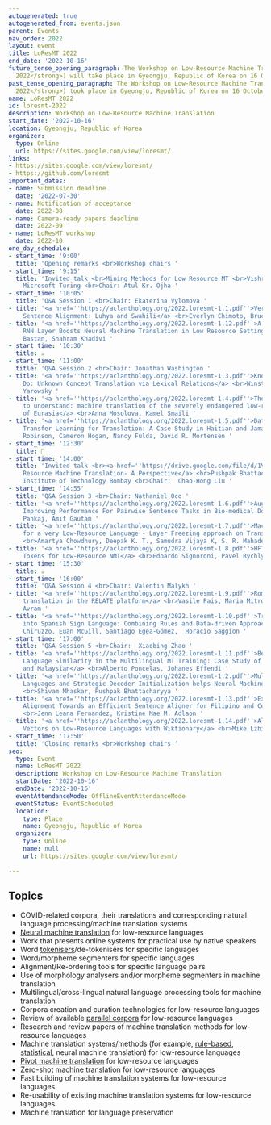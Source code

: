 ```yaml
---
autogenerated: true
autogenerated_from: events.json
parent: Events
nav_order: 2022
layout: event
title: LoResMT 2022
end_date: '2022-10-16'
future_tense_opening_paragraph: The Workshop on Low-Resource Machine Translation (<strong>LoResMT
  2022</strong>) will take place in Gyeongju, Republic of Korea on 16 October, 2022.
past_tense_opening_paragraph: The Workshop on Low-Resource Machine Translation (<strong>LoResMT
  2022</strong>) took place in Gyeongju, Republic of Korea on 16 October, 2022.
name: LoResMT 2022
id: loresmt-2022
description: Workshop on Low-Resource Machine Translation
start_date: '2022-10-16'
location: Gyeongju, Republic of Korea
organizer:
  type: Online
  url: https://sites.google.com/view/loresmt/
links:
- https://sites.google.com/view/loresmt/
- https://github.com/loresmt
important_dates:
- name: Submission deadline
  date: '2022-07-30'
- name: Notification of acceptance
  date: 2022-08
- name: Camera-ready papers deadline
  date: 2022-09
- name: LoResMT workshop
  date: 2022-10
one_day_schedule:
- start_time: '9:00'
  title: 'Opening remarks <br>Workshop chairs '
- start_time: '9:15'
  title: 'Invited talk <br>Mining Methods for Low Resource MT <br>Vishrav Chaudhary,
    Microsoft Turing <br>Chair: Atul Kr. Ojha '
- start_time: '10:05'
  title: 'Q&A Session 1 <br>Chair: Ekaterina Vylomova '
- title: '<a href=''https://aclanthology.org/2022.loresmt-1.1.pdf''>Very Low Resource
    Sentence Alignment: Luhya and Swahili</a> <br>Everlyn Chimoto, Bruce Bassett '
- title: '<a href=''https://aclanthology.org/2022.loresmt-1.12.pdf''>A Preordered
    RNN Layer Boosts Neural Machine Translation in Low Resource Settings</a> <br>Mohaddeseh
    Bastan, Shahram Khadivi '
- start_time: '10:30'
  title: ☕️
- start_time: '11:00'
  title: 'Q&A Session 2 <br>Chair: Jonathan Washington '
- title: '<a href=''https://aclanthology.org/2022.loresmt-1.3.pdf''>Known Words Will
    Do: Unknown Concept Translation via Lexical Relations</a> <br>Winston Wu, David
    Yarowsky '
- title: '<a href=''https://aclanthology.org/2022.loresmt-1.4.pdf''>The only chance
    to understand: machine translation of the severely endangered low-resource languages
    of Eurasia</a> <br>Anna Mosolova, Kamel Smaili '
- title: '<a href=''https://aclanthology.org/2022.loresmt-1.5.pdf''>Data-adaptive
    Transfer Learning for Translation: A Case Study in Haitian and Jamaican</a> <br>Nathaniel
    Robinson, Cameron Hogan, Nancy Fulda, David R. Mortensen '
- start_time: '12:30'
  title: 🍴
- start_time: '14:00'
  title: 'Invited talk <br><a href=''https://drive.google.com/file/d/1V3C2hqtH01f4Yxsvit0RCQSANflz8pY7/view''>Low
    Resource Machine Translation- A Perspective</a> <br>Pushpak Bhattacharyya, Indian
    Institute of Technology Bombay <br>Chair:  Chao-Hong Liu '
- start_time: '14:55'
  title: 'Q&A Session 3 <br>Chair: Nathaniel Oco '
- title: '<a href=''https://aclanthology.org/2022.loresmt-1.6.pdf''>Augmented Bio-SBERT:
    Improving Performance For Pairwise Sentence Tasks in Bio-medical Domain</a> <br>Sonam
    Pankaj, Amit Gautam '
- title: '<a href=''https://aclanthology.org/2022.loresmt-1.7.pdf''>Machine Translation
    for a very Low-Resource Language - Layer Freezing approach on Transfer Learning</a>
    <br>Amartya Chowdhury, Deepak K. T., Samudra Vijaya K, S. R. Mahadeva Prasanna '
- title: '<a href=''https://aclanthology.org/2022.loresmt-1.8.pdf''>HFT: High Frequency
    Tokens for Low-Resource NMT</a> <br>Edoardo Signoroni, Pavel Rychlý '
- start_time: '15:30'
  title: ☕️
- start_time: '16:00'
  title: 'Q&A Session 4 <br>Chair: Valentin Malykh '
- title: '<a href=''https://aclanthology.org/2022.loresmt-1.9.pdf''>Romanian language
    translation in the RELATE platform</a> <br>Vasile Pais, Maria Mitrofan, Andrei-Marius
    Avram '
- title: '<a href=''https://aclanthology.org/2022.loresmt-1.10.pdf''>Translating Spanish
    into Spanish Sign Language: Combining Rules and Data-driven Approaches</a> <br>Luis
    Chiruzzo, Euan McGill, Santiago Egea-Gómez,  Horacio Saggion '
- start_time: '17:00'
  title: 'Q&A Session 5 <br>Chair:  Xiaobing Zhao '
- title: '<a href=''https://aclanthology.org/2022.loresmt-1.11.pdf''>Benefiting from
    Language Similarity in the Multilingual MT Training: Case Study of Indonesian
    and Malaysian</a> <br>Alberto Poncelas, Johanes Effendi '
- title: '<a href=''https://aclanthology.org/2022.loresmt-1.2.pdf''>Multiple Pivot
    Languages and Strategic Decoder Initialization helps Neural Machine Translation</a>
    <br>Shivam Mhaskar, Pushpak Bhattacharyya '
- title: '<a href=''https://aclanthology.org/2022.loresmt-1.13.pdf''>Exploring Word
    Alignment Towards an Efficient Sentence Aligner for Filipino and Cebuano Languages</a>
    <br>Jenn Leana Fernandez, Kristine Mae M. Adlaon '
- title: '<a href=''https://aclanthology.org/2022.loresmt-1.14.pdf''>Aligning Word
    Vectors on Low-Resource Languages with Wiktionary</a> <br>Mike Lzbicki '
- start_time: '17:50'
  title: 'Closing remarks <br>Workshop chairs '
seo:
  type: Event
  name: LoResMT 2022
  description: Workshop on Low-Resource Machine Translation
  startDate: '2022-10-16'
  endDate: '2022-10-16'
  eventAttendanceMode: OfflineEventAttendanceMode
  eventStatus: EventScheduled
  location:
    type: Place
    name: Gyeongju, Republic of Korea
  organizer:
    type: Online
    name: null
    url: https://sites.google.com/view/loresmt/

---
```

## Topics

- COVID-related corpora, their translations and corresponding natural language processing/machine translation systems
- [Neural machine translation](/neural-machine-translation) for low-resource languages
- Work that presents online systems for practical use by native speakers
- Word [tokenisers](/tokenisation)/de-tokenisers for specific languages
- Word/morpheme segmenters for specific languages
- Alignment/Re-ordering tools for specific language pairs
- Use of morphology analysers and/or morpheme segmenters in machine translation
- Multilingual/cross-lingual natural language processing tools for machine translation
- Corpora creation and curation technologies for low-resource languages
- Review of available [parallel corpora](/parallel-data) for low-resource languages
- Research and review papers of machine translation methods for low-resource languages
- Machine translation systems/methods (for example, [rule-based](/rule-based-machine-translation), [statistical](/statistical-machine-translation), neural machine translation) for low-resource languages
- [Pivot machine translation](/bridging) for low-resource languages
- [Zero-shot machine translation](/zero-shot-translation) for low-resource languages
- Fast building of machine translation systems for low-resource languages
- Re-usability of existing machine translation systems for low-resource languages
- Machine translation for language preservation
